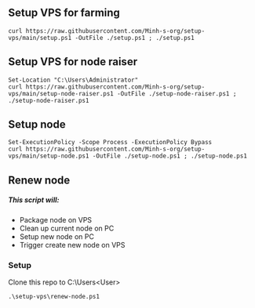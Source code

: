 ## Setup VPS for farming
```
curl https://raw.githubusercontent.com/Minh-s-org/setup-vps/main/setup.ps1 -OutFile ./setup.ps1 ; ./setup.ps1
```

## Setup VPS for node raiser
```
Set-Location "C:\Users\Administrator"
curl https://raw.githubusercontent.com/Minh-s-org/setup-vps/main/setup-node-raiser.ps1 -OutFile ./setup-node-raiser.ps1 ; ./setup-node-raiser.ps1
```

## Setup node
```
Set-ExecutionPolicy -Scope Process -ExecutionPolicy Bypass
curl https://raw.githubusercontent.com/Minh-s-org/setup-vps/main/setup-node.ps1 -OutFile ./setup-node.ps1 ; ./setup-node.ps1
```

## Renew node
##### This script will:
- Package node on VPS
- Clean up current node on PC
- Setup new node on PC
- Trigger create new node on VPS

### Setup
Clone this repo to C:\Users\<User>
```
.\setup-vps\renew-node.ps1
```